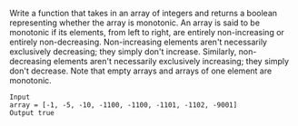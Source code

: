 Write a function that takes in an array of integers and returns a boolean representing whether the array is monotonic. An array is said to be monotonic if its elements, from left to right, are entirely non-increasing or entirely non-decreasing. Non-increasing elements aren't necessarily exclusively decreasing; they simply don't increase. Similarly, non-decreasing elements aren't necessarily exclusively increasing; they simply don't decrease. Note that empty arrays and arrays of one element are monotonic.

```
Input
array = [-1, -5, -10, -1100, -1100, -1101, -1102, -9001]
Output true
```
